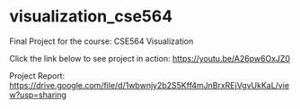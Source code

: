 # visualization_cse564
Final Project for the course: CSE564 Visualization 

Click the link below to see project in action:
https://youtu.be/A26pw6OxJZ0

Project Report:
https://drive.google.com/file/d/1wbwnjy2b2S5Kff4mJnBrxREjVgvUkKaL/view?usp=sharing
